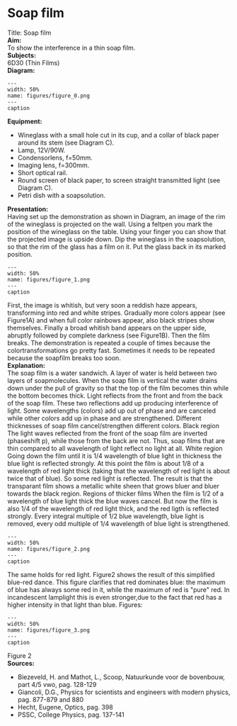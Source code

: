 # Soap film 
  Title: Soap film    
<b> Aim: </b>  
 To show the interference in a thin soap film.    
<b> Subjects: </b>  
 6D30 (Thin Films)   
<b> Diagram: </b>  
   
```{figure} figures/figure_0.png  
---  
width: 50%  
name: figures/figure_0.png  
---  
caption  
``` 
      
<b> Equipment: </b>  
 
 *  Wineglass with a small hole cut in its cup, and a collar of black paper around its stem (see Diagram C). 
 *  Lamp, 12V/90W. 
 *  Condensorlens, f=50mm. 
 *  Imaging lens, f=300mm. 
 *  Short optical rail. 
 *  Round screen of black paper, to screen straight transmitted light (see Diagram C). 
 *  Petri dish with a soapsolution.
     
<b> Presentation: </b>  
 Having set up the demonstration as shown in Diagram, an image of the rim of the wineglass is projected on the wall. Using a feltpen you mark the position of the wineglass on the table. Using your finger you can show that the projected image is upside down. Dip the wineglass in the soapsolution, so that the rim of the glass has a film on it. Put the glass back in its marked position.   
```{figure} figures/figure_1.png  
---  
width: 50%  
name: figures/figure_1.png  
---  
caption  
``` 
 First, the image is whitish, but very soon a reddish haze appears, transforming into red and white stripes. Gradually more colors appear (see Figure1A) and when full color rainbows appear, also black stripes show themselves. Finally a broad whitish band appears on the upper side, abruptly followed by complete darkness (see Figure1B). Then the film breaks. The demonstration is repeated a couple of times because the colortransformations go pretty fast. Sometimes it needs to be repeated because the soapfilm breaks too soon.    
<b> Explanation: </b>  
 The soap film is a water sandwich. A layer of water is held between two layers of soapmolecules. When the soap film is vertical the water drains down under the pull of gravity so that the top of the film becomes thin while the bottom becomes thick. Light reflects from the front and from the back of the soap film. These two reflections add up producing interference of light. Some wavelengths (colors) add up out of phase and are canceled while other colors add up in phase and are strengthened. Different thicknesses of soap film cancel/strengthen different colors. Black region The light waves reflected from the front of the soap film are inverted (phaseshift p), while  those from the back are not. Thus, soap films that are thin compared to all wavelength of light reflect no light at all. White region Going down the film until it is 1/4 wavelength of blue light in thickness the blue light is reflected strongly. At this point the film is about 1/8 of a wavelength of red light thick (taking that the wavelength of red light is about twice that of blue). So some red light is reflected. The result is that the transparant film shows a metallic white sheen that grows bluer and bluer towards the black region. Regions of thicker films When the film is 1/2 of a wavelength of blue light thick the blue waves cancel. But now the film is also 1/4 of the wavelength of red light thick, and the red ligth is reflected strongly. Every integral multiple of 1/2 blue wavelength, blue light is removed, every odd multiple of 1/4 wavelength of blue light is strengthened.    
```{figure} figures/figure_2.png  
---  
width: 50%  
name: figures/figure_2.png  
---  
caption  
``` 
 The same holds for red light. Figure2 shows the result of this simplified blue-red dance. This figure clarifies that red dominates blue: the maximum of blue has always some red in it, while the maximum of red is "pure" red. In incandescent lamplight this is even stronger,due to the fact that red has a higher intensity in that light than blue.   Figures:    
```{figure} figures/figure_3.png  
---  
width: 50%  
name: figures/figure_3.png  
---  
caption  
``` 
 Figure 2     
<b> Sources: </b>  
 
 *  Biezeveld, H. and Mathot, L., Scoop, Natuurkunde voor de bovenbouw, part 4/5 vwo, pag. 128-129 
 *  Giancoli, D.G., Physics for scientists and engineers with modern physics, pag. 877-879 and 880 
 *  Hecht, Eugene, Optics, pag. 398 
 *  PSSC, College Physics, pag. 137-141
  